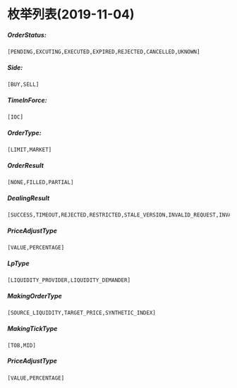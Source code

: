 # 枚举列表(2019-11-04)

##### OrderStatus:

```
[PENDING,EXCUTING,EXECUTED,EXPIRED,REJECTED,CANCELLED,UKNOWN]
```

##### Side:

```
[BUY,SELL]
```

##### TimeInForce:

```
[IOC]
```

##### OrderType:

```
[LIMIT,MARKET]
```

##### OrderResult

```
[NONE,FILLED,PARTIAL]
```

##### DealingResult
```
[SUCCESS,TIMEOUT,REJECTED,RESTRICTED,STALE_VERSION,INVALID_REQUEST,INVALID_POSITION,INVALID_ORDER,INSUFFICIENT_LIQUIDITY,INSUFFICIENT_MARGIN,REDISPATCH,INTERNAL_ERROR]
```

##### PriceAdjustType
```
[VALUE,PERCENTAGE]
```

##### LpType
```
[LIQUIDITY_PROVIDER,LIQUIDITY_DEMANDER]
```

##### MakingOrderType
```
[SOURCE_LIQUIDITY,TARGET_PRICE,SYNTHETIC_INDEX]
```

##### MakingTickType
```
[TOB,MID]
```

##### PriceAdjustType
```
[VALUE,PERCENTAGE]
```


